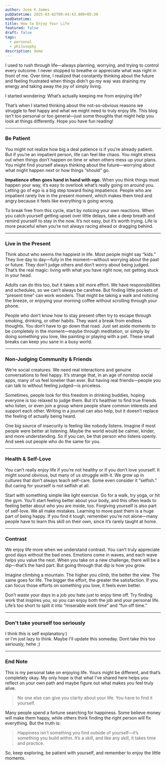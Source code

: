 ```yaml
---
author: Jose K James
pubDatetime: 2025-03-02T09:44:43.000+05:30
modDatetime: 
title: How to Enjoy Your Life
featured: false
draft: false
tags:
  - personal
  - philosophy
description: demo
--- 
```

I used to rush through life—always planning, worrying, and trying to control every outcome. I never stopped to breathe or appreciate what was right in front of me. Over time, I realized that constantly thinking about the future and feeling frustrated when things didn’t go my way was draining my energy and taking away the joy of simply living.  

I started wondering: What’s actually keeping me from enjoying life?  

That’s when I started thinking about the not-so-obvious reasons we struggle to feel happy and what we might need to truly enjoy life. This blog isn’t too personal or too general—just some thoughts that might help you look at things differently. Hope you have fun reading!

---

### Be Patient

You might not realize how big a deal patience is if you’re already patient. But if you’re an impatient person, life can feel like chaos. You might stress out when things don’t happen on time or when others mess up your plans. You might find yourself always thinking about the future—worrying about what might happen next or how things “should” go.

**Impatience often goes hand in hand with ego.** When you think things must happen your way, it’s easy to overlook what’s really going on around you. Letting go of ego is a big step toward fixing impatience. People who are impatient rarely live in the present moment, which makes them tired and angry because it feels like everything is going wrong.

To break free from this cycle, start by noticing your own reactions. When you catch yourself getting upset over little delays, take a deep breath and remind yourself to stay in the now. It’s not easy, but it’s worth trying. Life is more peaceful when you’re not always racing ahead or dragging behind.

---

### Live in the Present

Think about who seems the happiest in life. Most people might say “kids.” They live day to day—fully in the moment—without worrying about the past or future. They don’t judge others and don’t worry about being judged. That’s the real magic: living with what you have right now, not getting stuck in your head.

Adults can do this too, but it takes a bit more effort. We have responsibilities and schedules, so we can’t always be carefree. But finding little pockets of “present time” can work wonders. That might be taking a walk and noticing the breeze, or enjoying your morning coffee without scrolling through your phone.

People who don’t know how to stay present often try to escape through smoking, drinking, or other habits. They want a break from endless thoughts. You don’t have to go down that road. Just set aside moments to be completely in the moment—maybe through meditation, or simply by doing something you love, like painting or playing with a pet. These small breaks can keep you sane in a busy world.

---

### Non-Judging Community & Friends

We’re social creatures. We need real interactions and genuine conversations to feel happy. It’s strange that, in an age of nonstop social apps, many of us feel lonelier than ever. But having real friends—people you can talk to without feeling judged—is priceless.

Sometimes, people look for this freedom in drinking buddies, hoping everyone is too relaxed to judge them. But it’s healthier to find true friends who listen, or even join a group where people share common interests and support each other. Writing in a journal can also help, but it doesn’t replace the feeling of actually being heard.

One big source of insecurity is feeling like nobody listens. Imagine if most people were better at listening. Maybe the world would be calmer, kinder, and more understanding. So if you can, be that person who listens openly. And seek out people who do the same for you.

---

### Health & Self-Love

You can’t really enjoy life if you’re not healthy or if you don’t love yourself. It might sound obvious, but many of us struggle with it. We grow up in cultures that don’t always teach self-care. Some even consider it “selfish.” But caring for yourself is not selfish at all.

Start with something simple like light exercise. Go for a walk, try yoga, or hit the gym. You’ll start feeling better about your body, and this often leads to feeling better about who you are inside, too. Forgiving yourself is also part of self-love. We all make mistakes. Learning to move past them is a huge part of being happy. If you find it tough, remember you’re not alone—many people have to learn this skill on their own, since it’s rarely taught at home.

---

### Contrast

We enjoy life more when we understand contrast. You can’t truly appreciate good days without the bad ones. Emotions come in waves, and each wave helps you value the next. When you take on a new challenge, there will be a dip—that’s the hard part. But going through that dip is how you grow.

Imagine climbing a mountain. The higher you climb, the better the view. The same goes for life. The bigger the effort, the greater the satisfaction. If you can focus those efforts on something you love, it feels even better.

Don’t waste your days in a job you hate just to enjoy time off. Try finding work that inspires you, so you can enjoy both the job and your personal life. Life’s too short to split it into “miserable work time” and “fun off time.”

---

### Don't take yourself too seriously  


I think this is self explanatory:)  
or I'm just lazy to think.
Maybe I'll update this someday.
Dont take this too seriously, hehe ;)

---

### End Note

This is my personal take on enjoying life. Yours might be different, and that’s completely okay. My only hope is that what I’ve shared here helps you reflect on your own path and maybe figure out what makes you feel truly alive.

>No one else can give you clarity about your life. You have to find it yourself.

Many people spend a fortune searching for happiness. Some believe money will make them happy, while others think finding the right person will fix everything. But the truth is:

>Happiness isn’t something you find outside of yourself—it’s something you build within. It’s a skill, and like any skill, it takes time and practice.

So, keep exploring, be patient with yourself, and remember to enjoy the little moments.
